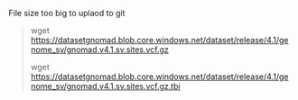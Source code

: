 File size too big to uplaod to git
> wget https://datasetgnomad.blob.core.windows.net/dataset/release/4.1/genome_sv/gnomad.v4.1.sv.sites.vcf.gz
>
> wget https://datasetgnomad.blob.core.windows.net/dataset/release/4.1/genome_sv/gnomad.v4.1.sv.sites.vcf.gz.tbi

